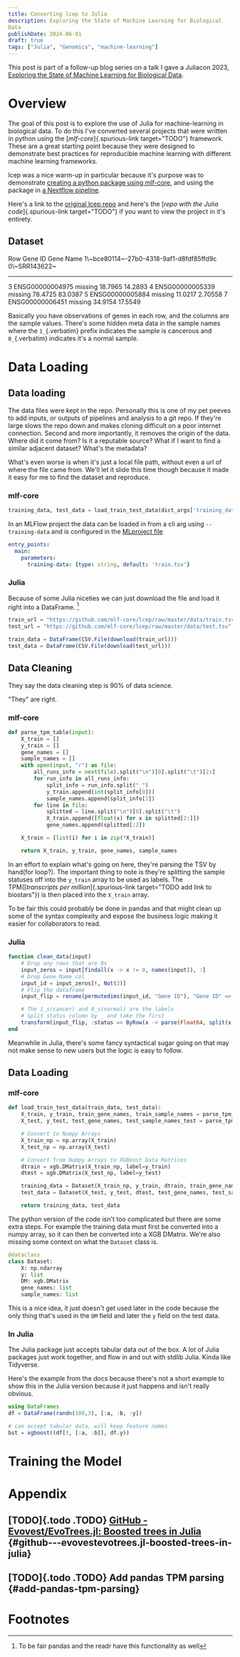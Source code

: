 ```yaml
---
title: Converting lcep to Julia
description: Exploring the State of Machine Learning for Biological
Data
publishDate: 2024-06-01
draft: true
tags: ["Julia", "Genomics", "machine-learning"]
---
```


This post is part of a follow-up blog series on a talk I gave a Juliacon
2023, [Exploring the State of Machine Learning for Biological
Data](https://live.juliacon.org/speaker/AA9NAK).

# Overview

The goal of this post is to explore the use of Julia for
machine-learning in biological data. To do this I\'ve converted several
projects that were written in python using the
[*mlf-core*]{.spurious-link target="TODO"} framework. These are a great
starting point because they were designed to demonstrate best practices
for reproducible machine learning with different machine learning
frameworks.

lcep was a nice warm-up in particular because it\'s purpose was to
demonstrate [creating a python package using
mlf-core](https://github.com/mlf-core/lcep-package), and using the
package in [a Nextflow
pipeline](https://github.com/mlf-core/nextflow-lcep).

Here\'s a link to the [original lcep
repo](https://github.com/Emiller88/state-of-ml-for-biology-julia/tree/main/lcep)
and here\'s the [*repo with the Julia code*]{.spurious-link
target="TODO"} if you want to view the project in it\'s entirety.

## Dataset

  Row   Gene ID           Gene Name   1\\~bce80114~-27b0-4318-9af1-d8fdf85ffd9c   0\\~SRR143622~
  ----- ----------------- ----------- ------------------------------------------- ----------------
  3     ENSG00000004975   missing     18.7965                                     14.2893
  4     ENSG00000005339   missing     78.4725                                     83.0387
  5     ENSG00000005884   missing     11.0217                                     2.70558
  7     ENSG00000006451   missing     34.9154                                     17.5549

Basically you have observations of genes in each row, and the columns
are the sample values. There\'s some hidden meta data in the sample
names where the `1_`{.verbatim} prefix indicates the sample is cancerous
and `0_`{.verbatim} indicates it\'s a normal sample.

# Data Loading

## Data loading

The data files were kept in the repo. Personally this is one of my pet
peeves to add inputs, or outputs of pipelines and analysis to a git
repo. If they\'re large slows the repo down and makes cloning difficult
on a poor internet connection. Second and more importantly, it removes
the origin of the data. Where did it come from? Is it a reputable
source? What if I want to find a similar adjacent dataset? What\'s the
metadata?

What\'s even worse is when it\'s just a local file path, without even a
url of where the file came from. We\'ll let it slide this time though
because it made it easy for me to find the dataset and reproduce.

### mlf-core

``` python
training_data, test_data = load_train_test_data(dict_args['training_data'], dict_args['test_data'])
```

In an MLFlow project the data can be loaded in from a cli arg using
`--training-data` and is configured in the [MLproject
file](https://github.com/mlf-core/lcep/blob/d463c9984c5669659b2cb77ba7cac0ed0e270294/MLproject#L13-L22)

``` yaml
entry_points:
  main:
    parameters:
      training-data: {type: string, default: 'train.tsv'}
```

### Julia

Because of some Julia niceties we can just download the file and load it
right into a DataFrame. [^1]

``` julia
train_url = "https://github.com/mlf-core/lcep/raw/master/data/train.tsv"
test_url = "https://github.com/mlf-core/lcep/raw/master/data/test.tsv"

train_data = DataFrame(CSV.File(download(train_url)))
test_data = DataFrame(CSV.File(download(test_url)))
```

## Data Cleaning

They say the data cleaning step is 90% of data science.

\"They\" are right.

### mlf-core

``` python
def parse_tpm_table(input):
    X_train = []
    y_train = []
    gene_names = []
    sample_names = []
    with open(input, "r") as file:
        all_runs_info = next(file).split("\n")[0].split("\t")[2:]
        for run_info in all_runs_info:
            split_info = run_info.split("_")
            y_train.append(int(split_info[0]))
            sample_names.append(split_info[1])
        for line in file:
            splitted = line.split("\n")[0].split("\t")
            X_train.append([float(x) for x in splitted[2:]])
            gene_names.append(splitted[:2])

    X_train = [list(i) for i in zip(*X_train)]

    return X_train, y_train, gene_names, sample_names
```

In an effort to explain what\'s going on here, they\'re parsing the TSV
by hand(for loop?). The important thing to note is they\'re splitting
the sample statuses off into the `y_train` array to be used as labels.
The TPM([*transcripts per million*]{.spurious-link
target="TODO add link to biostars"}) is then placed into the `X_train`
array.

To be fair this could probably be done in pandas and that might clean up
some of the syntax complexity and expose the business logic making it
easier for collaborators to read.

### Julia

``` julia
function clean_data(input)
    # Drop any rows that are 0s
    input_zeros = input[findall(x -> x != 0, names(input)), :]
    # Drop Gene Name col
    input_id = input_zeros[!, Not(2)]
    # Flip the dataframe
    input_flip = rename(permutedims(input_id, "Gene ID"), "Gene ID" => :status)

    # The 1_s(cancer) and 0_s(normal) are the labels
    # Split status column by _ and take the first
    transform(input_flip, :status => ByRow(x -> parse(Float64, split(x, "_")[1])) => :status)
end
```

Meanwhile in Julia, there\'s some fancy syntactical sugar going on that
may not make sense to new users but the logic is easy to follow.

## Data Loading

### mlf-core

``` python
def load_train_test_data(train_data, test_data):
    X_train, y_train, train_gene_names, train_sample_names = parse_tpm_table(train_data)
    X_test, y_test, test_gene_names, test_sample_names_test = parse_tpm_table(test_data)

    # Convert to Numpy Arrays
    X_train_np = np.array(X_train)
    X_test_np = np.array(X_test)

    # Convert from Numpy Arrays to XGBoost Data Matrices
    dtrain = xgb.DMatrix(X_train_np, label=y_train)
    dtest = xgb.DMatrix(X_test_np, label=y_test)

    training_data = Dataset(X_train_np, y_train, dtrain, train_gene_names, train_sample_names)
    test_data = Dataset(X_test, y_test, dtest, test_gene_names, test_sample_names_test)

    return training_data, test_data
```

The python version of the code isn\'t too complicated but there are some
extra steps. For example the training data must first be converted into
a numpy array, so it can then be converted into a XGB DMatrix. We\'re
also missing some context on what the `Dataset` class is.

``` python
@dataclass
class Dataset:
    X: np.ndarray
    y: list
    DM: xgb.DMatrix
    gene_names: list
    sample_names: list
```

This is a nice idea, it just doesn\'t get used later in the code because
the only thing that\'s used in the `DM` field and later the `y` field on
the test data.

### In Julia

The Julia package just accepts tabular data out of the box. A lot of
Julia packages just work together, and flow in and out with stdlib
Julia. Kinda like Tidyverse.

Here\'s the example from the docs because there\'s not a short example
to show this in the Julia version because it just happens and isn\'t
really obvious.

``` Julia
using DataFrames
df = DataFrame(randn(100,3), [:a, :b, :y])

# can accept tabular data, will keep feature names
bst = xgboost((df[!, [:a, :b]], df.y))
```

# Training the Model

# Appendix

## [TODO]{.todo .TODO} [GitHub - Evovest/EvoTrees.jl: Boosted trees in Julia](https://github.com/Evovest/EvoTrees.jl) {#github---evovestevotrees.jl-boosted-trees-in-julia}

## [TODO]{.todo .TODO} Add pandas TPM parsing {#add-pandas-tpm-parsing}

# Footnotes

[^1]: To be fair pandas and the readr have this functionality as well
